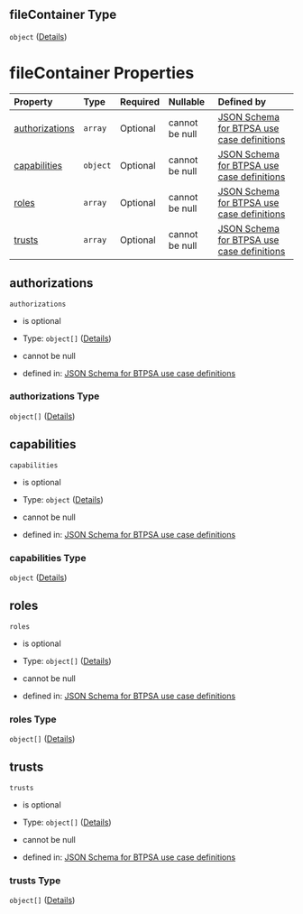 ## fileContainer Type

`object` ([Details](btpsa-usecase-properties-services-items-allof-1-then-allof-40-then-allof-6-then-properties-parameters-properties-data-properties-filecontainer.md))

# fileContainer Properties

| Property                          | Type     | Required | Nullable       | Defined by                                                                                                                                                                                                                                                                                                                                                                                        |
| :-------------------------------- | :------- | :------- | :------------- | :------------------------------------------------------------------------------------------------------------------------------------------------------------------------------------------------------------------------------------------------------------------------------------------------------------------------------------------------------------------------------------------------ |
| [authorizations](#authorizations) | `array`  | Optional | cannot be null | [JSON Schema for BTPSA use case definitions](btpsa-usecase-properties-services-items-allof-1-then-allof-40-then-allof-6-then-properties-parameters-properties-data-properties-filecontainer-properties-authorizations.md "undefined#/properties/services/items/allOf/1/then/allOf/40/then/allOf/6/then/properties/parameters/properties/data/properties/fileContainer/properties/authorizations") |
| [capabilities](#capabilities)     | `object` | Optional | cannot be null | [JSON Schema for BTPSA use case definitions](btpsa-usecase-properties-services-items-allof-1-then-allof-40-then-allof-6-then-properties-parameters-properties-data-properties-filecontainer-properties-capabilities.md "undefined#/properties/services/items/allOf/1/then/allOf/40/then/allOf/6/then/properties/parameters/properties/data/properties/fileContainer/properties/capabilities")     |
| [roles](#roles)                   | `array`  | Optional | cannot be null | [JSON Schema for BTPSA use case definitions](btpsa-usecase-properties-services-items-allof-1-then-allof-40-then-allof-6-then-properties-parameters-properties-data-properties-filecontainer-properties-roles.md "undefined#/properties/services/items/allOf/1/then/allOf/40/then/allOf/6/then/properties/parameters/properties/data/properties/fileContainer/properties/roles")                   |
| [trusts](#trusts)                 | `array`  | Optional | cannot be null | [JSON Schema for BTPSA use case definitions](btpsa-usecase-properties-services-items-allof-1-then-allof-40-then-allof-6-then-properties-parameters-properties-data-properties-filecontainer-properties-trusts.md "undefined#/properties/services/items/allOf/1/then/allOf/40/then/allOf/6/then/properties/parameters/properties/data/properties/fileContainer/properties/trusts")                 |

## authorizations



`authorizations`

*   is optional

*   Type: `object[]` ([Details](btpsa-usecase-properties-services-items-allof-1-then-allof-40-then-allof-6-then-properties-parameters-properties-data-properties-filecontainer-properties-authorizations-items.md))

*   cannot be null

*   defined in: [JSON Schema for BTPSA use case definitions](btpsa-usecase-properties-services-items-allof-1-then-allof-40-then-allof-6-then-properties-parameters-properties-data-properties-filecontainer-properties-authorizations.md "undefined#/properties/services/items/allOf/1/then/allOf/40/then/allOf/6/then/properties/parameters/properties/data/properties/fileContainer/properties/authorizations")

### authorizations Type

`object[]` ([Details](btpsa-usecase-properties-services-items-allof-1-then-allof-40-then-allof-6-then-properties-parameters-properties-data-properties-filecontainer-properties-authorizations-items.md))

## capabilities



`capabilities`

*   is optional

*   Type: `object` ([Details](btpsa-usecase-properties-services-items-allof-1-then-allof-40-then-allof-6-then-properties-parameters-properties-data-properties-filecontainer-properties-capabilities.md))

*   cannot be null

*   defined in: [JSON Schema for BTPSA use case definitions](btpsa-usecase-properties-services-items-allof-1-then-allof-40-then-allof-6-then-properties-parameters-properties-data-properties-filecontainer-properties-capabilities.md "undefined#/properties/services/items/allOf/1/then/allOf/40/then/allOf/6/then/properties/parameters/properties/data/properties/fileContainer/properties/capabilities")

### capabilities Type

`object` ([Details](btpsa-usecase-properties-services-items-allof-1-then-allof-40-then-allof-6-then-properties-parameters-properties-data-properties-filecontainer-properties-capabilities.md))

## roles



`roles`

*   is optional

*   Type: `object[]` ([Details](btpsa-usecase-properties-services-items-allof-1-then-allof-40-then-allof-6-then-properties-parameters-properties-data-properties-filecontainer-properties-roles-items.md))

*   cannot be null

*   defined in: [JSON Schema for BTPSA use case definitions](btpsa-usecase-properties-services-items-allof-1-then-allof-40-then-allof-6-then-properties-parameters-properties-data-properties-filecontainer-properties-roles.md "undefined#/properties/services/items/allOf/1/then/allOf/40/then/allOf/6/then/properties/parameters/properties/data/properties/fileContainer/properties/roles")

### roles Type

`object[]` ([Details](btpsa-usecase-properties-services-items-allof-1-then-allof-40-then-allof-6-then-properties-parameters-properties-data-properties-filecontainer-properties-roles-items.md))

## trusts



`trusts`

*   is optional

*   Type: `object[]` ([Details](btpsa-usecase-properties-services-items-allof-1-then-allof-40-then-allof-6-then-properties-parameters-properties-data-properties-filecontainer-properties-trusts-items.md))

*   cannot be null

*   defined in: [JSON Schema for BTPSA use case definitions](btpsa-usecase-properties-services-items-allof-1-then-allof-40-then-allof-6-then-properties-parameters-properties-data-properties-filecontainer-properties-trusts.md "undefined#/properties/services/items/allOf/1/then/allOf/40/then/allOf/6/then/properties/parameters/properties/data/properties/fileContainer/properties/trusts")

### trusts Type

`object[]` ([Details](btpsa-usecase-properties-services-items-allof-1-then-allof-40-then-allof-6-then-properties-parameters-properties-data-properties-filecontainer-properties-trusts-items.md))
